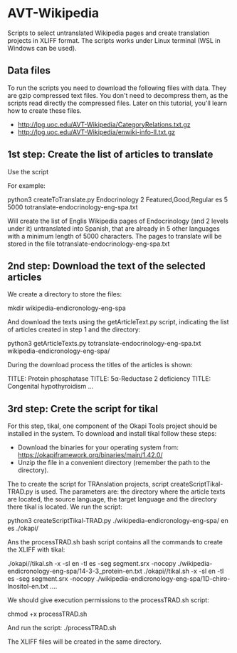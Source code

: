 # AVT-Wikipedia

Scripts to select untranslated Wikipedia pages and create translation projects in XLIFF format. The scripts works under Linux terminal (WSL in Windows can be used).

## Data files

To run the scripts you need to download the following files with data. They are gzip compressed text files. You don't need to decompress them, as the scripts read directly the compressed files. Later on this tutorial, you'll learn how to create these files.

* http://lpg.uoc.edu/AVT-Wikipedia/CategoryRelations.txt.gz
* http://lpg.uoc.edu/AVT-Wikipedia/enwiki-info-ll.txt.gz


## 1st step: Create the list of articles to translate

Use the script 

For example:

python3 createToTranslate.py Endocrinology 2 Featured,Good,Regular es 5 5000 totranslate-endocrinology-eng-spa.txt

Will create the list of Englis Wikipedia pages of Endocrinology (and 2 levels under it) untranslated into Spanish, that are already in 5 other languages with a minimum length of 5000 characters. The pages to translate will be stored in the file totranslate-endocrinology-eng-spa.txt 

## 2nd step: Download the text of the selected articles

We create a directory to store the files:

mkdir wikipedia-endicronology-eng-spa

And download the texts using the getArticleText.py script, indicating the list of articles created in step 1 and the directory:

python3 getArticleTexts.py totranslate-endocrinology-eng-spa.txt wikipedia-endicronology-eng-spa/

During the download process the titles of the articles is shown:

TITLE: Protein phosphatase
TITLE: 5α-Reductase 2 deficiency
TITLE: Congenital hypothyroidism
...

## 3rd step: Crete the script for tikal

For this step, tikal, one component of the Okapi Tools project should be installed in the system. To download and install tikal follow these steps:

* Download the binaries for your operating system from: https://okapiframework.org/binaries/main/1.42.0/
* Unzip the file in a convenient directory (remember the path to the directory).

The to create the script for TRAnslation projects, script createScriptTikal-TRAD.py is used. The parameters are: the directory where the article texts are located, the source language, the target language and the directory there tikal is located. We run the script:

python3 createScriptTikal-TRAD.py ./wikipedia-endicronology-eng-spa/ en es ./okapi/

Ans the processTRAD.sh bash script contains all the commands to create the XLIFF with tikal:

./okapi//tikal.sh -x -sl en -tl es -seg segment.srx -nocopy ./wikipedia-endicronology-eng-spa/14-3-3_protein-en.txt
./okapi//tikal.sh -x -sl en -tl es -seg segment.srx -nocopy ./wikipedia-endicronology-eng-spa/1D-chiro-Inositol-en.txt
....

We should give execution permissions to the processTRAD.sh script:

chmod +x processTRAD.sh

And run the script:
./processTRAD.sh

The XLIFF files will be created in the same directory.
